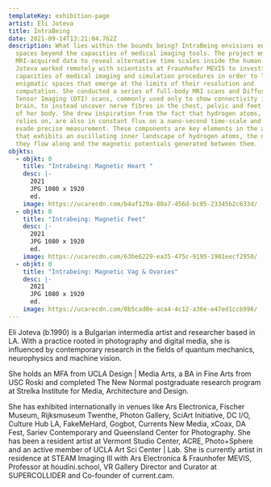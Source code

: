 ```yaml
---
templateKey: exhibition-page
artist: Eli Joteva
title: IntraBeing
date: 2021-09-14T13:21:04.762Z
description: What lies within the bounds being? IntraBeing envisions enigmatic
  spaces beyond the capacities of medical imaging tools. The project employs
  MRI-acquired data to reveal alternative time scales inside the human body.
  Joteva worked remotely with scientists at Fraunhofer MEVIS to investigate the
  capacities of medical imaging and simulation procedures in order to locate
  enigmatic spaces that emerge at the limits of their resolution and
  computation. She conducted a series of full-body MRI scans and Diffusion
  Tensor Imaging (DTI) scans, commonly used only to show connectivity in the
  brain, to instead uncover nerve fibres in the chest, pelvic and feet regions
  of her body. She drew inspiration from the fact that hydrogen atoms, which MRI
  relies on, are also in constant flux on a nano-second time-scale and thus
  evade precise measurement. These components are key elements in the artwork
  that exhibits an oscillating inner landscape of hydrogen atoms, the nerves
  they flow along and the magnetic potentials generated between them.
objkts:
  - objkt: 0
    title: "Intrabeing: Magnetic Heart "
    desc: |-
      2021
      JPG 1080 x 1920
      ed.
    image: https://ucarecdn.com/b4af129a-80a7-456d-bc05-23345b2c633d/
  - objkt: 0
    title: "Intrabeing: Magnetic Feet"
    desc: |-
      2021
      JPG 1080 x 1920
      ed.
    image: https://ucarecdn.com/63be6229-ea35-475c-9195-1901eecf2950/
  - objkt: 0
    title: "Intrabeing: Magnetic Vag & Ovaries"
    desc: |-
      2021
      JPG 1080 x 1920
      ed.
    image: https://ucarecdn.com/8b5cad8e-aca4-4c12-a36e-e47ed1ccb996/
---
```

Eli Joteva (b.1990) is a Bulgarian intermedia artist and researcher based in LA. With a practice rooted in photography and digital media, she is influenced by contemporary research in the fields of quantum mechanics, neurophysics and machine vision. 

She holds an MFA from UCLA Design | Media Arts, a BA in Fine Arts from USC Roski and completed The New Normal postgraduate research program at Strelka Institute for Media, Architecture and Design. 

She has exhibited internationally in venues like Ars Electronica, Fischer Museum, Rijksmuseum Twenthe, Photon Gallery, SciArt Initiative, DC I/O, Culture Hub LA, FakeMeHard, Gogbot, Currents New Media, xCoax, DA Fest, Sariev Contemporary and Queensland Center for Photography. She has been a resident artist at Vermont Studio Center, ACRE, Photo+Sphere and an active member of UCLA Art Sci Center | Lab. She is currently artist in residence at STEAM Imaging III with Ars Electronica & Fraunhofer MEVIS, Professor at houdini.school, VR Gallery Director and Curator at SUPERCOLLIDER and Co-founder of current.cam.